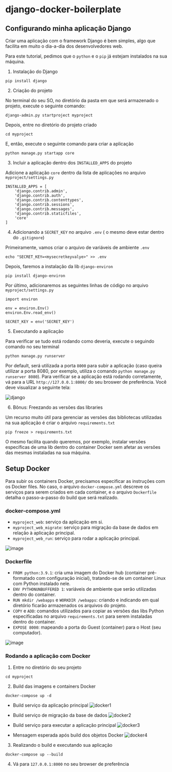 # django-docker-boilerplate

## Configurando minha aplicação Django

Criar uma aplicação com o framework Django é bem simples, algo que facilita em muito o dia-a-dia dos desenvolvedores web. 

Para este tutorial, pedimos que o `python` e o `pip` já estejam instalados na sua máquina.

1. Instalação do Django
```
pip install django
```

2. Criação do projeto

No terminal do seu SO, no diretório da pasta em que será armazenado o projeto, execute o seguinte comando:
```
django-admin.py startproject myproject
```
Depois, entre no diretório do projeto criado
```
cd myproject
```
E, então, execute o seguinte comando para criar a aplicação
```
python manage.py startapp core
```

3. Incluir a aplicação dentro dos `INSTALLED_APPS` do projeto

Adicione a aplicação `core` dentro da lista de aplicações no arquivo `myproject/settings.py`
```
INSTALLED_APPS = [
    'django.contrib.admin',
    'django.contrib.auth',
    'django.contrib.contenttypes',
    'django.contrib.sessions',
    'django.contrib.messages',
    'django.contrib.staticfiles',
    'core'
]
```


4. Adicionando a `SECRET_KEY` no arquivo `.env` ( o mesmo deve estar dentro do `.gitignore`)

Primeiramente, vamos criar o arquivo de variáveis de ambiente `.env`
```
echo "SECRET_KEY=<mysecretkeyvalye>" >> .env
```
Depois, faremos a instalação da lib `django-environ`
```
pip install django-environ
```
Por último, adicionaremos as seguintes linhas de código no arquivo `myproject/settings.py`
```
import environ

env = environ.Env()
environ.Env.read_env()

SECRET_KEY = env('SECRET_KEY')
```

5. Executando a aplicação

Para verificar se tudo está rodando como deveria, execute o seguindo comando no seu terminal
```
python manage.py runserver
```
Por default, será utilizada a porta `8000` para subir a aplicação (caso queira utilizar a porta 8080, por exemplo, utiliza o comando `python manage.py runserver 8080`). Para verificar se a aplicação está rodando corretamente, vá para a URL `http://127.0.0.1:8000/` do seu broswer de preferência. Você deve visualizar a seguinte tela:

![django](https://user-images.githubusercontent.com/37030292/126253538-e4296fc0-fdf5-41ca-97da-f5725f77b863.PNG)

6. Bônus: Freezando as versões das libraries

Um recurso muito útil para gerenciar as versões das bibliotecas utilizadas na sua aplicação é criar o arquivo `requirements.txt`
```
pip freeze > requirements.txt
```
O mesmo facilita quando queremos, por exemplo, instalar versões específicas de uma lib dentro do container Docker sem afetar as versões das mesmas instaladas na sua máquina.


## Setup Docker

Para subir os containers Docker, precisamos especificar as instruções com os Docker files. No caso, o arquivo `docker-compose.yml` descreve os serviços para serem criados em cada container, e o arquivo `Dockerfile` detalha o passo-a-passo do build que será realizado.

### docker-compose.yml

- `myproject_web`: serviço da aplicação em si.
- `myproject_web_migrate`: serviço para migração da base de dados em relação à aplicação principal.
- `myproject_web_run`: serviço para rodar a aplicação principal.

![image](https://user-images.githubusercontent.com/37030292/126871177-5df3401e-4d4c-4f3c-8974-5cf90af8fd30.png)


### Dockerfile

- `FROM python:3.9.1`: cria uma imagem do Docker hub (container pré-formatado com configuração inicial), tratando-se de um container Linux com Python instalado nele.
- `ENV PYTHONUNBUFFERED 1`: variáveis de ambiente que serão utilizadas dentro do container.
- `RUN mkdir /webapps` e `WORKDIR /webapps`: criando e indicando em qual diretório ficarão armazenados os arquivos do projeto.
- `COPY` e `ADD`: comandos utilizados para copiar as versões das libs Python especificadas no arquivo `requirements.txt` para serem instaladas dentro do container.
- `EXPOSE 8000`: mapeando a porta do Guest (container) para o Host (seu computador). 

![image](https://user-images.githubusercontent.com/37030292/126871188-55cfa8b5-f0ae-4eb6-920e-3190b7588c1c.png)

### Rodando a aplicação com Docker

1. Entre no diretório do seu projeto

`cd myproject`

2. Build das imagens e containers Docker

`docker-compose up -d`

- Build serviço da aplicação principal
![docker1](https://user-images.githubusercontent.com/37030292/126871362-0899521c-93b1-43d5-8b8a-3be02a274f3b.PNG)

- Build serviço de migração da base de dados
![docker2](https://user-images.githubusercontent.com/37030292/126871220-42002c96-2290-4b57-ae72-067e3ebc3b24.PNG)

- Build serviço para executar a aplicação principal
![docker3](https://user-images.githubusercontent.com/37030292/126871222-655dc9ee-dfd3-4523-964d-09d66c3cac93.PNG)

- Mensagem esperada após build dos objetos Docker
![docker4](https://user-images.githubusercontent.com/37030292/126871229-f9a5ca6f-9a4e-412a-939f-c49cb91ee6d5.PNG)

3. Realizando o build e executando sua aplicação

`docker-compose up --build`

4. Vá para `127.0.0.1:8000` no seu browser de preferência
